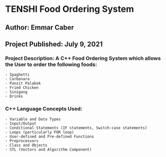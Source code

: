 # TENSHI Food Ordering System

## Author: Emmar Caber	
## Project Published: July 9, 2021
	
### Project Description: A C++ Food Ordering System which allows the User to order the following foods:
	- Spaghetti
	- Carbonara
	- Pansit Palabok
	- Fried Chicken
	- Sinigang
	- Drinks
		
### C++ Language Concepts Used:
	- Variable and Data Types
	- Input/Output
	- Conditional Statements (IF statements, Switch-case statements)
	- Loops (particularly FOR loop)
	- User-defined and Pre-defined Functions
	- Preprocessors
	- Class and Objects 
	- STL (Vectors and Algorithm Component)
